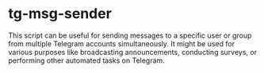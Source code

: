 # tg-msg-sender
This script can be useful for sending messages to a specific user or group from multiple Telegram accounts simultaneously. It might be used for various purposes like broadcasting announcements, conducting surveys, or performing other automated tasks on Telegram.
